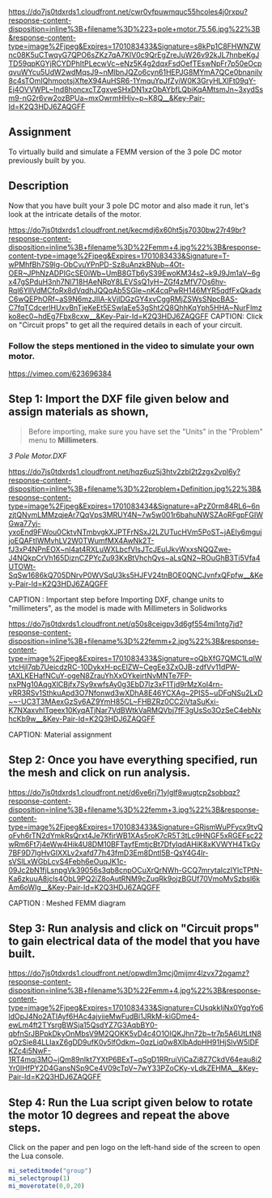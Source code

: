 https://do7js0tdxrds1.cloudfront.net/cwr0vfpuwmquc55hcoles4j0rxpu?response-content-disposition=inline%3B+filename%3D%223+pole+motor.75.56.jpg%22%3B&response-content-type=image%2Fjpeg&Expires=1701083433&Signature=s8kPp1C8FHWNZWnc08K5uCTwqyG7QPO6sZKz7qA7KlV0c9QrEgZreJuW26v92kJL7hnbeKgJTD59qpKGYjRCYDPhItPLecwVc~eNz5K4g2dqxFsdOefTEswNpFr7p50eOcpqvuWYcu5UdW2wdMqsJ9~nMlbnJQZo6cyn61HEPJG8MYmA7QCe0bnanilv8c4sTOmIQhmootsjXfteX94AuHSR6-1YmquYpJfZyiW0K3GryHLXlFt09qY-Ej4OVVWPL~Ind8honcxcTZgxveSHxDN1xzObAYbfLQbiKqAMtsmJn~3xydSsm9-nG2r6vw2ozBPUa~mxOwrmHHiv~p~K8Q__&Key-Pair-Id=K2Q3HDJ6ZAQGFF

## Assignment

To virtually build and simulate a FEMM version of the 3 pole DC motor previously built by you.

## Description 

Now that you have built your 3 pole DC motor and also made it run, let's look at the intricate details of the motor.

https://do7js0tdxrds1.cloudfront.net/kecmdj6x60ht5js7030bw27r49br?response-content-disposition=inline%3B+filename%3D%22Femm+4.jpg%22%3B&response-content-type=image%2Fjpeg&Expires=1701083433&Signature=T-wPMhfBh7S9lg-ObCvuYPnPD-Sz8uAnzkBNub~4Ot-OER~JPhNzADPIGcSE0iWb~UmB8GTb6yS39EwoKM34s2~k9J9Jm1aV~6gx47gSPduH3nh7Nl718HAeNRpY8LEVSsQ1yH~ZGf4zMfV7Os6hv-Rql6YlIVdMCfoRx8dVqdhJQQqAb5SGle~nK4cqPwRH146MYR5qdfFxQkadxC6wQEPhORf~aS9N6mzJIIA-kVjlDGzGY4xvCggRMjZSWsSNpcBAS-C7fqTCdcerlHUxvBnTjeKeEt5ESwlaEe53gSht2Q8QhhKqYph5HHA~NurFlmzko8ec0~hdEg7Fbx8cxw__&Key-Pair-Id=K2Q3HDJ6ZAQGFF
CAPTION: Click on "Circuit props" to get all the required details in each of your circuit.


### Follow the steps mentioned in the video to simulate your own motor.

https://vimeo.com/623696384

## Step 1: Import the DXF file given below and assign materials as shown, 

>Before importing, make sure you have set the "Units" in the "Problem" menu to **Millimeters**.

*3 Pole Motor.DXF*


https://do7js0tdxrds1.cloudfront.net/hqz6uz5j3htv2zbl2t2zgx2vpl6y?response-content-disposition=inline%3B+filename%3D%22problem+Definition.jpg%22%3B&response-content-type=image%2Fjpeg&Expires=1701083434&Signature=aPzZ0rm84RL6~6nzjtQNvmLMMzqjeAr7QqVps3MRUY4N~7w5w001r6bahuNWSZAoRFgpFGIWGwa77yj-yxoEnd9FWou0CktvNTmbvgkXJPTFrNSxJ2LZUTucHVm5PoST~jAEIy6mgujjoEQAFtIWMvhLV2W0TWumfMX4AwNk2T-fJ3xP4NPnEOX~nl4at4RXLuWXLbcfVlsJTcJEulJkvWxxsNQQZwe-J4NQkpCrVh165DiznCZPYcZu93KxBtVhchQys~aLsQN2~ROuGhB3Ti5Vfa4UTOWt-SqSw1686kQ705DNrvP0WVSqU3ks5HJFV24tnBOE0QNCJvnfxQFpfw__&Key-Pair-Id=K2Q3HDJ6ZAQGFF

CAPTION : Important step before Importing DXF, change units to "millimeters", as the model is made with Millimeters in Solidworks

https://do7js0tdxrds1.cloudfront.net/q50s8ceigpv3d6gf554mi1ntg7jd?response-content-disposition=inline%3B+filename%3D%22femm+2.jpg%22%3B&response-content-type=image%2Fjpeg&Expires=1701083433&Signature=oQbXfG7QMC1LqIWvtcHjI7qb7UeicdzRC-10DykxH-pcEIZW~CegEe3ZxOJB-zdfVv11dPW-tAXLKEHafNCuY-ogeN8ZrauYhXxOYkeirtNvMNTe7FP-nxPNg10AqgXlCBjfx7Sy9xwfsAy0g3EbD7lz3xF1Tjd9rMzXoI4rn-vRR3RSv1SthkuApd3O7Nfonwd3wXDhA8E46YCXAg~2PIS5~uDFqNSu2LxD~~-UC3T3MAexGzSy6AZ9YmH85CL~FHBZRz0CC2iVtaSuKxi-K7NXaxvhlTqeex10KyqATjNar7VdBWtkVaRMQVbj7fF3gUsSo3OzSeC4ebNxhcKb9w__&Key-Pair-Id=K2Q3HDJ6ZAQGFF

CAPTION: Material assignment

## Step 2: Once you have everything specified, run the mesh and click on run analysis.

https://do7js0tdxrds1.cloudfront.net/d6ve6rj71ylglf8wugtcp2sobbqz?response-content-disposition=inline%3B+filename%3D%22femm+3.jpg%22%3B&response-content-type=image%2Fjpeg&Expires=1701083433&Signature=GRjsmWuPFycx9tvQoFvh6rTN2dYmkRsQrxt4Je7KfjrWB1XAs5roK7cR5T3tLc9HNGF5xRGEFsc22wRm6Ft7j4eWw4Hik4U8DM10BFTayfEmtjcBt7DfyIqdAHiK8xKVWYH4TkGy7BF9D7IgHvGIXXLv2xafd77h43fmD3Em8Dntl5B-QsY4G4Ir-sVSlLxWGbLcvS4Febh6eOuqJK1c-09Jc2bN1fjLsnpgVk39056s3qb8cnpOCuXrQrNWh-GCQ7mrytaIczIYlcTPtN-Ka6zkuuA8jcls4ObL9PQ2jZ8oAutRNM9cZuqRk9ojzBGUf70VmoMvSzbsl6kAm6oWIg__&Key-Pair-Id=K2Q3HDJ6ZAQGFF

CAPTION : Meshed FEMM diagram

## Step 3: Run analysis and click on  "Circuit props" to gain electrical data of the model that you have built.

https://do7js0tdxrds1.cloudfront.net/opwdlm3mcj0mijmr4lzvx72pgamz?response-content-disposition=inline%3B+filename%3D%22Femm+4.jpg%22%3B&response-content-type=image%2Fjpeg&Expires=1701083433&Signature=CUsqkkIjNx0YgqYo6ldOpJ4No2ATIAyf6HAc4ajviieMwFudBi1JRkM-kiGDme4-ewLm4ft2TYsrgBWSja15QsdYZ7G3AqbBY0-qbfnSrJBPpkDkyOnMbsV9M2QOKK5vD4c4O1OIQKJhn72b~tr7p5A6UtLtN8qOzSie84LLIaxZ6gDD9ufK0v5lfOdkm~0qzLiq0w8XlbAdpHH91HjSlvW5IDFKZc4i5NwF-1RT4mqj3MO~jQm89nIkt7YXtP6BExT~qSgD1RRruiViCaZi8Z7CkdV64eau8i2Yr0IHfPY2D4GansNSp9Ce4V09cTpV~7wY33PZoCKy-vLdkZEHMA__&Key-Pair-Id=K2Q3HDJ6ZAQGFF

## Step 4: Run the Lua script given below to rotate the motor 10 degrees and repeat the above steps.

Click on the paper and pen logo on the left-hand side of the screen to open the Lua console.

```javascript
mi_seteditmode("group")
mi_selectgroup(1)
mi_moverotate(0,0,20)
```